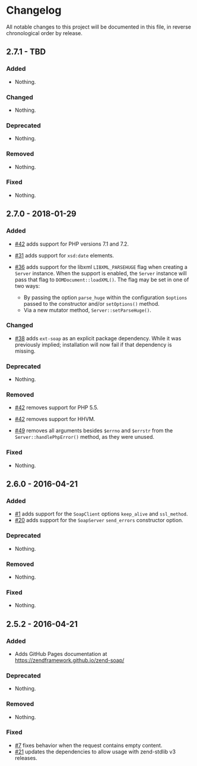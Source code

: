 # Changelog

All notable changes to this project will be documented in this file, in reverse chronological order by release.

## 2.7.1 - TBD

### Added

- Nothing.

### Changed

- Nothing.

### Deprecated

- Nothing.

### Removed

- Nothing.

### Fixed

- Nothing.

## 2.7.0 - 2018-01-29

### Added

- [#42](https://github.com/zendframework/zend-soap/pull/42) adds support for PHP
  versions 7.1 and 7.2.

- [#31](https://github.com/zendframework/zend-soap/pull/31) adds support for
  `xsd:date` elements.

- [#36](https://github.com/zendframework/zend-soap/pull/36) adds support for
  the libxml `LIBXML_PARSEHUGE` flag when creating a `Server` instance. When the
  support is enabled, the `Server` instance will pass that flag to
  `DOMDocument::loadXML()`. The flag may be set in one of two ways:

  - By passing the option `parse_huge` within the configuration `$options`
    passed to the constructor and/or `setOptions()` method.
  - Via a new mutator method, `Server::setParseHuge()`.

### Changed

- [#38](https://github.com/zendframework/zend-soap/pull/38) adds `ext-soap` as
  an explicit package dependency. While it was previously implied; installation
  will now fail if that dependency is missing.

### Deprecated

- Nothing.

### Removed

- [#42](https://github.com/zendframework/zend-soap/pull/42) removes support for
  PHP 5.5.

- [#42](https://github.com/zendframework/zend-soap/pull/42) removes support for
  HHVM.

- [#49](https://github.com/zendframework/zend-soap/pull/49) removes all
  arguments besides `$errno` and `$errstr` from the `Server::handlePhpError()`
  method, as they were unused.

### Fixed

- Nothing.

## 2.6.0 - 2016-04-21

### Added

- [#1](https://github.com/zendframework/zend-soap/pull/1) adds
  support for the `SoapClient` options `keep_alive` and `ssl_method`.
- [#20](https://github.com/zendframework/zend-soap/pull/20) adds support for
  the  `SoapServer` `send_errors` constructor option.

### Deprecated

- Nothing.

### Removed

- Nothing.

### Fixed

- Nothing.

## 2.5.2 - 2016-04-21

### Added

- Adds GitHub Pages documentation at https://zendframework.github.io/zend-soap/

### Deprecated

- Nothing.

### Removed

- Nothing.

### Fixed

- [#7](https://github.com/zendframework/zend-soap/pull/7) fixes
  behavior when the request contains empty content.
- [#21](https://github.com/zendframework/zend-soap/pull/21) updates the
  dependencies to allow usage with zend-stdlib v3 releases.
